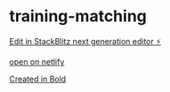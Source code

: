 # training-matching

[Edit in StackBlitz next generation editor ⚡️](https://stackblitz.com/~/github.com/as-dmusser/training-matching)

[open on netlify](https://app.netlify.com/sites/steady-palmier-ca5561/overview)

[Created in Bold](https://bolt.new/~/sb1-ycbz8t)
